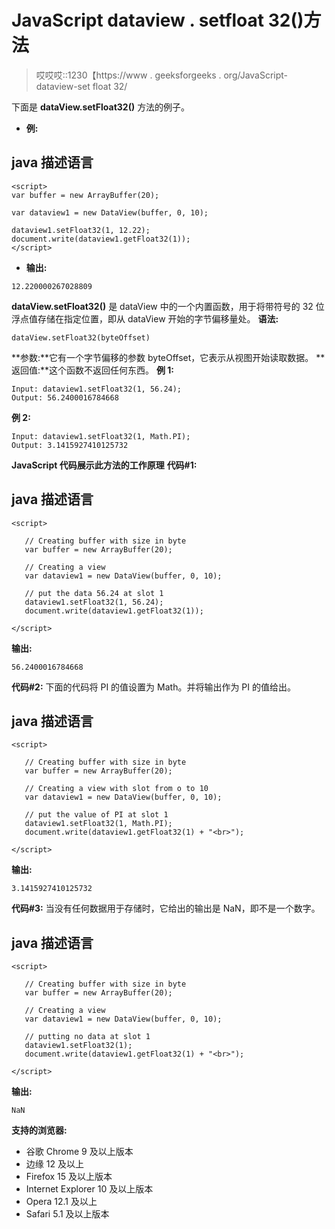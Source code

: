 # JavaScript dataview . setfloat 32()方法

> 哎哎哎::1230【https://www . geeksforgeeks . org/JavaScript-dataview-set float 32/

下面是 **dataView.setFloat32()** 方法的例子。

*   **例:**

## java 描述语言

```
<script>
var buffer = new ArrayBuffer(20);

var dataview1 = new DataView(buffer, 0, 10);

dataview1.setFloat32(1, 12.22);
document.write(dataview1.getFloat32(1));
</script>
```

*   **输出:**

```
12.220000267028809
```

**dataView.setFloat32()** 是 dataView 中的一个内置函数，用于将带符号的 32 位浮点值存储在指定位置，即从 dataView 开始的字节偏移量处。
**语法:**

```
dataView.setFloat32(byteOffset)
```

**参数:**它有一个字节偏移的参数 byteOffset，它表示从视图开始读取数据。
**返回值:**这个函数不返回任何东西。
**例 1:**

```
Input: dataview1.setFloat32(1, 56.24); 
Output: 56.2400016784668
```

**例 2:**

```
Input: dataview1.setFloat32(1, Math.PI); 
Output: 3.1415927410125732
```

**JavaScript 代码展示此方法的工作原理**
**代码#1:**

## java 描述语言

```
<script>

   // Creating buffer with size in byte
   var buffer = new ArrayBuffer(20);

   // Creating a view
   var dataview1 = new DataView(buffer, 0, 10);

   // put the data 56.24 at slot 1
   dataview1.setFloat32(1, 56.24);
   document.write(dataview1.getFloat32(1));

</script>
```

**输出:**

```
56.2400016784668
```

**代码#2:**
下面的代码将 PI 的值设置为 Math。并将输出作为 PI 的值给出。

## java 描述语言

```
<script>

   // Creating buffer with size in byte
   var buffer = new ArrayBuffer(20);

   // Creating a view with slot from o to 10
   var dataview1 = new DataView(buffer, 0, 10);

   // put the value of PI at slot 1
   dataview1.setFloat32(1, Math.PI);
   document.write(dataview1.getFloat32(1) + "<br>");

</script>
```

**输出:**

```
3.1415927410125732
```

**代码#3:**
当没有任何数据用于存储时，它给出的输出是 NaN，即不是一个数字。

## java 描述语言

```
<script>

   // Creating buffer with size in byte
   var buffer = new ArrayBuffer(20);

   // Creating a view
   var dataview1 = new DataView(buffer, 0, 10);

   // putting no data at slot 1
   dataview1.setFloat32(1);
   document.write(dataview1.getFloat32(1) + "<br>");

</script>
```

**输出:**

```
NaN
```

**支持的浏览器:**

*   谷歌 Chrome 9 及以上版本
*   边缘 12 及以上
*   Firefox 15 及以上版本
*   Internet Explorer 10 及以上版本
*   Opera 12.1 及以上
*   Safari 5.1 及以上版本